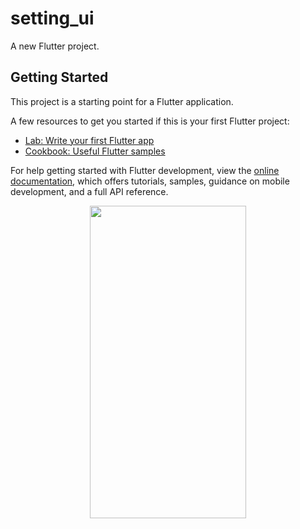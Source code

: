 # setting_ui

A new Flutter project.

## Getting Started

This project is a starting point for a Flutter application.

A few resources to get you started if this is your first Flutter project:

- [Lab: Write your first Flutter app](https://docs.flutter.dev/get-started/codelab)
- [Cookbook: Useful Flutter samples](https://docs.flutter.dev/cookbook)

For help getting started with Flutter development, view the
[online documentation](https://docs.flutter.dev/), which offers tutorials,
samples, guidance on mobile development, and a full API reference.

<p align=center>
<img src ="https://user-images.githubusercontent.com/111565916/190561738-24d0a5db-b01f-492b-b6d5-1ae6d5ad3576.gif" height=500 width =250>
<p>
